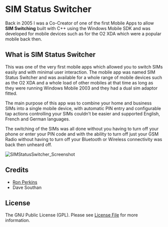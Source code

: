 # SIM Status Switcher

Back in 2005 I was a Co-Creator of one of the first Mobile Apps to allow **SIM Switching** built with C++ using the Windows Mobile SDK and was developed for mobile devices such as for the O2 XDA which were a popular mobile back then.

## What is SIM Status Switcher

This was one of the very first mobile apps which allowed you to switch SIMs easily and with minimal user interaction. The mobile app was named SIM Status Switcher and was available for a whole range of mobile devices such as the O2 XDA and a whole load of other mobiles at that time as long as they were running Windows Mobile 2003 and they had a dual sim adaptor fitted.

The main purpose of this app was to combine your home and business SIMs into a single mobile device, with automatic PIN entry and configurable tap actions controlling your SIMs couldn’t be easier and supported English, French and German languages.

The switching of the SIMs was all done without you having to turn off your phone or enter your PIN code and with the ability to turn off just your GSM Radio without having to turn off your Bluetooth or Wireless connectivity was back then unheard off. 

![SIMStatusSwitcher_Screenshot](https://ronperkins.com/SIMStatusSwitcher.gif)

## Credits

* [Ron Perkins](https://github.com/ronperkinsuk)
* Dave Southan

## License

The GNU Public License (GPL). Please see [License File](LICENSE.md) for more information.
